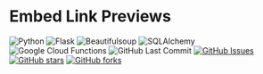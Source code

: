 # Embed Link Previews

![Python](https://img.shields.io/badge/Python-3.7.1-blue.svg?logo=python&longCache=true&logoColor=white&colorB=23a8e2&style=flat-square&colorA=36363e)
![Flask](https://img.shields.io/badge/Flask-1.0.2-blue.svg?longCache=true&logo=python&style=flat-square&logoColor=white&colorB=23a8e2&colorA=36363e)
![Beautifulsoup](https://img.shields.io/badge/Beautifulsoup4-4.6.3-blue.svg?longCache=true&logo=delicious&longCache=true&style=flat-square&logoColor=white&colorB=23a8e2&colorA=36363e)
![SQLAlchemy](https://img.shields.io/badge/SQLAlchemy-1.2.12-red.svg?longCache=true&style=flat-square&logo=scala&logoColor=white&colorA=36363e)
![Google Cloud Functions](https://img.shields.io/badge/Google—Cloud—Functions-v93-blue.svg?longCache=true&logo=google&longCache=true&style=flat-square&logoColor=white&colorB=23a8e2&colorA=36363e)
![GitHub Last Commit](https://img.shields.io/github/last-commit/google/skia.svg?style=flat-square&colorA=36363e)
[![GitHub Issues](https://img.shields.io/github/issues/toddbirchard/link-embedder.svg?style=flat-square&colorA=36363e)](https://github.com/toddbirchard/link-embedder/issues)
[![GitHub stars](https://img.shields.io/github/stars/toddbirchard/link-embedder.svg?style=flat-square&colorB=e3bb18&colorA=36363e)](https://github.com/toddbirchard/link-embedder/stargazers)
[![GitHub forks](https://img.shields.io/github/forks/toddbirchard/link-embedder.svg?style=flat-square&colorA=36363e)](https://github.com/toddbirchard/link-embedder/network)
